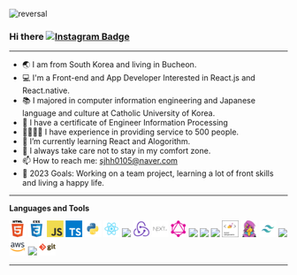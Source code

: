 ![reversal](https://capsule-render.vercel.app/api?type=wave&reversal=true&color=1A0F14&height=105&section=footer&text=%20ShinJaeHoon();&fontColor=f5ce00&fontSize=70&animation=twinkling)

### Hi there [![Instagram Badge](https://img.shields.io/badge/Instagram-ff69b4?style=flat-square&logo=instagram&logoColor=white&link=https://www.instagram.com/tlshoon/)](https://www.instagram.com/tlshoon/) 
<hr>


- 🌏 I am from South Korea and living in Bucheon.
- 💻 I'm a Front-end and App Developer Interested in React.js and React.native.
- 📚 I majored in computer information engineering and Japanese language and culture at Catholic University of Korea.
- 🪪 I have a certificate of Engineer Information Processing
- 👨‍👩‍👦‍👦 I have experience in providing service to 500 people.
- 🌱 I’m currently learning React and Alogorithm. 
- 🚀 I always take care not to stay in my comfort zone.
- 📫 How to reach me: sjhh0105@naver.com
- 🥅 2023 Goals: Working on a team project, learning a lot of front skills and living a happy life.


<hr>


**Languages and Tools**  



<code><img height="30" src="https://raw.githubusercontent.com/github/explore/80688e429a7d4ef2fca1e82350fe8e3517d3494d/topics/html/html.png"></code> 
<code><img height="30" src="https://raw.githubusercontent.com/github/explore/80688e429a7d4ef2fca1e82350fe8e3517d3494d/topics/css/css.png"></code> 
<code><img height="30" src="https://raw.githubusercontent.com/github/explore/80688e429a7d4ef2fca1e82350fe8e3517d3494d/topics/javascript/javascript.png"></code>
<code><img height="30" src="https://raw.githubusercontent.com/github/explore/80688e429a7d4ef2fca1e82350fe8e3517d3494d/topics/typescript/typescript.png"></code>
<code><img height="30" src="https://raw.githubusercontent.com/github/explore/80688e429a7d4ef2fca1e82350fe8e3517d3494d/topics/python/python.png"></code>
</code><code><img height="30" src="https://raw.githubusercontent.com/github/explore/80688e429a7d4ef2fca1e82350fe8e3517d3494d/topics/react/react.png"></code>
<code><img height="30" src=https://user-images.githubusercontent.com/87574833/220039287-117d9858-63f1-4690-9fb6-8ad7ef9dcb94.png></code>
<code><img height="30" src="https://raw.githubusercontent.com/github/explore/80688e429a7d4ef2fca1e82350fe8e3517d3494d/topics/redux/redux.png"></code>
<code><img height="30" src="https://raw.githubusercontent.com/github/explore/28b02bbc9ad9f7a503c43775aebeb515dc2da5fc/topics/nextjs/nextjs.png"></code>
<code><img height="30" src="https://raw.githubusercontent.com/github/explore/e65ef46ef3e7bc457c93622f6a89fe8d3fd131d5/topics/graphql/graphql.png"></code>
<code><img height="30" src="https://avatars.githubusercontent.com/u/17189275?s=200&v=4"></code>
<code><img height="30" src="https://avatars.githubusercontent.com/u/78568488?s=200&v=4"></code>
<code><img height="30" src=https://user-images.githubusercontent.com/87574833/220039356-a04dfd11-c43a-4e57-965d-b0fd623e74d7.jpeg></code> 
<code><img height="30" src="https://raw.githubusercontent.com/github/explore/80688e429a7d4ef2fca1e82350fe8e3517d3494d/topics/styled-components/styled-components.png"></code>
<code><img height="30" src="https://raw.githubusercontent.com/emotion-js/emotion/main/emotion.png"></code>
<code><img height="30" src="https://raw.githubusercontent.com/github/explore/261c2cda92d09ccad6f8b2dc91af32a2a5856989/topics/tailwind/tailwind.png"></code>
<code><img height="30" src="https://www.kojac.nl/tailwind/images/Backend/nodejs.png"></code>
<code><img height="30" src="https://raw.githubusercontent.com/github/explore/80688e429a7d4ef2fca1e82350fe8e3517d3494d/topics/aws/aws.png"></code> 
<code><img height="30" src="https://avatars.githubusercontent.com/u/1335026?s=200&v=4"></code>
<code><img height="30" src="https://raw.githubusercontent.com/github/explore/80688e429a7d4ef2fca1e82350fe8e3517d3494d/topics/git/git.png"></code>

<hr>
